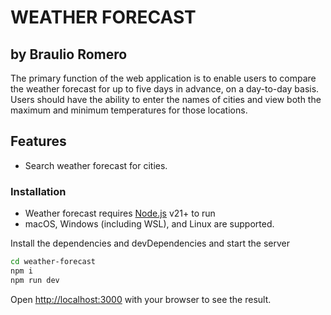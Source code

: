 # WEATHER FORECAST
## by Braulio Romero

The primary function of the web application is to enable users to compare the weather forecast for up to five days in advance, on a day-to-day basis. Users should have the ability to enter the names of cities and view both the maximum and minimum temperatures for those locations.

## Features
- Search weather forecast for cities.

###  Installation
- Weather forecast requires [Node.js](https://nodejs.org/) v21+ to run
- macOS, Windows (including WSL), and Linux are supported.

Install the dependencies and devDependencies and start the server
```bash
cd weather-forecast
npm i
npm run dev
```

Open [http://localhost:3000](http://localhost:3000) with your browser to see the result.

